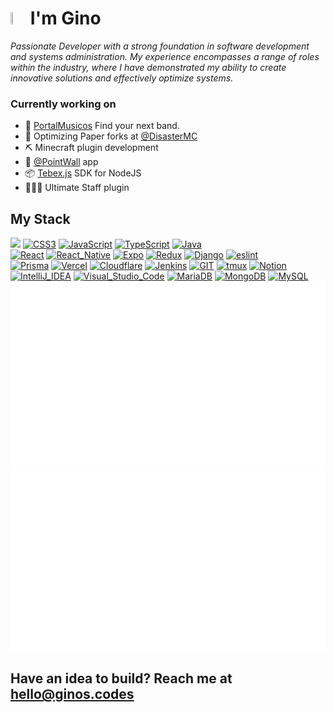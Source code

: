 <!-- ## 👋 &nbsp;Hey there! I'm Grits -->
<h1>
<a href="https://ginos.codes" target="_blank"><img src="https://www.ginos.codes/logo.jpg" width="5%" height="5%"></img></a>
  <span>I'm Gino</span>
</h1>
<i>Passionate Developer with a strong foundation in software development and systems administration. My experience encompasses a range of roles within the industry, where I have demonstrated my ability to create innovative solutions and effectively optimize systems.</i>
<h3 id="work">Currently working on</h3>
<ul styles="color: white;">
  <li>🎵  <a href="https://portalmusicos.com">PortalMusicos</a> Find your next band.</li>
  <li>📄 Optimizing Paper forks at <a href="https://github.com/DisasterMC">@DisasterMC</a></li>
  <li>⛏️ Minecraft plugin development</li>
  <li>📱 <a href="https://pointwall.com.ar">@PointWall</a> app</li>
  <li>📦️  <a href="https://github.com/PineAppleGrits/tebex.js">Tebex.js</a> SDK for NodeJS</li>
  <li>👨🏻‍💻 Ultimate Staff plugin</li>  
</ul>

## My Stack
<a href="https://developer.mozilla.org/en-US/docs/Web/HTML">![](https://img.shields.io/badge/HTML5-E34F26?style=for-the-badge&logo=html5&logoColor=white)</a>
<a href="https://developer.mozilla.org/en-US/docs/Web/CSS">![CSS3](https://img.shields.io/badge/CSS3-1572B6?style=for-the-badge&logo=css3&logoColor=white)</a>
<a href="https://developer.mozilla.org/en-US/docs/Web/Javascript">![JavaScript](https://img.shields.io/badge/JavaScript-323330?style=for-the-badge&logo=javascript&logoColor=F7DF1E)</a>
<a href="https://www.typescriptlang.org/">![TypeScript](https://img.shields.io/badge/TypeScript-007ACC?style=for-the-badge&logo=typescript&logoColor=white)</a>
<a href="https://www.java.com/es/">![Java](https://img.shields.io/badge/Java-ED8B00?style=for-the-badge&logo=openjdk&logoColor=white)</a>    
<a href="https://react.dev/">![React](https://img.shields.io/badge/React-20232A?style=for-the-badge&logo=react&logoColor=61DAFB)</a>
<a href="https://reactnative.dev/">![React_Native](https://img.shields.io/badge/React_Native-20232A?style=for-the-badge&logo=react&logoColor=61DAFB)</a>
<a href="https://expo.dev/">![Expo](https://img.shields.io/badge/Expo-000?style=for-the-badge&logo=expo&logoColor=white)</a>
<a href="https://redux.js.org/">![Redux](https://img.shields.io/badge/Redux-593D88?style=for-the-badge&logo=redux&logoColor=white)</a>
<a href="https://www.djangoproject.com/">![Django](https://img.shields.io/badge/Django-092E20?style=for-the-badge&logo=django&logoColor=white)</a>
<a href="https://eslint.org/">![eslint](https://img.shields.io/badge/eslint-3A33D1?style=for-the-badge&logo=eslint&logoColor=white)</a>        
<a href="https://www.prisma.io/">![Prisma](https://img.shields.io/badge/Prisma-3982CE?style=for-the-badge&logo=Prisma&logoColor=white)</a>
<a href="https://vercel.com/">![Vercel](https://img.shields.io/badge/Vercel-000000?style=for-the-badge&logo=vercel&logoColor=white)</a>
<a href="https://cloudflare.com/">![Cloudflare](https://img.shields.io/badge/Cloudflare-F38020?style=for-the-badge&logo=Cloudflare&logoColor=white)</a>
<a href="https://www.jenkins.io/">![Jenkins](https://img.shields.io/badge/Jenkins-D24939?style=for-the-badge&logo=Jenkins&logoColor=white)</a>
<a href="https://git-scm.com/">![GIT](https://img.shields.io/badge/GIT-E44C30?style=for-the-badge&logo=git&logoColor=white)</a>
<a href="https://github.com/tmux/tmux">![tmux](https://img.shields.io/badge/tmux-1BB91F?style=for-the-badge&logo=tmux&logoColor=white)</a>
<a href="https://www.notion.so/">![Notion](https://img.shields.io/badge/Notion-000000?style=for-the-badge&logo=notion&logoColor=white)</a>     
<a href="https://www.jetbrains.com/idea/">![IntelliJ_IDEA](https://img.shields.io/badge/IntelliJ_IDEA-000000.svg?style=for-the-badge&logo=intellij-idea&logoColor=white)</a>
<a href="https://code.visualstudio.com/">![Visual_Studio_Code](https://img.shields.io/badge/Visual_Studio_Code-0078D4?style=for-the-badge&logo=visual%20studio%20code&logoColor=white)</a>
<a href="https://mariadb.org/">![MariaDB](https://img.shields.io/badge/MariaDB-003545?style=for-the-badge&logo=mariadb&logoColor=white)</a>
<a href="https://www.mongodb.com">![MongoDB](https://img.shields.io/badge/MongoDB-4EA94B?style=for-the-badge&logo=mongodb&logoColor=white)</a>
<a href="https://www.mysql.com/">![MySQL](https://img.shields.io/badge/MySQL-005C84?style=for-the-badge&logo=mysql&logoColor=white)</a>\
![](https://github.com/PineAppleGrits/github-stats/blob/master/generated/overview.svg#gh-dark-mode-only)
![](https://github.com/PineAppleGrits/github-stats/blob/master/generated/languages.svg#gh-dark-mode-only)

## Have an idea to build? Reach me at hello@ginos.codes
